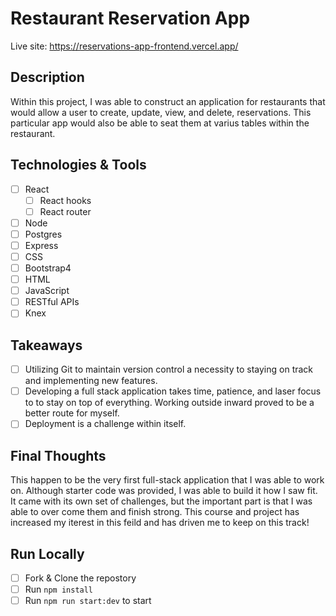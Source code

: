 # Restaurant Reservation App
Live site: https://reservations-app-frontend.vercel.app/

## Description
Within this project, I was able to construct an application for restaurants that would allow a user to create, update, view, and delete, reservations. This particular app would also be able to seat them at varius tables within the restaurant.

## Technologies & Tools
- [ ] React
  - [ ] React hooks
  - [ ] React router
- [ ] Node
- [ ] Postgres
- [ ] Express
- [ ] CSS
- [ ] Bootstrap4
- [ ] HTML
- [ ] JavaScript
- [ ] RESTful APIs
- [ ] Knex

## Takeaways
- [ ] Utilizing Git to maintain version control a necessity to staying on track and implementing new features.
- [ ] Developing a full stack application takes time, patience, and laser focus to to stay on top of everything. Working outside inward proved to be a better route for myself.
- [ ] Deployment is a challenge within itself.

## Final Thoughts
This happen to be the very first full-stack application that I was able to work on. Although starter code was provided, I was able to build it how I saw fit. It came with its own set of challenges, but the important part is that I was able to over come them and finish strong. This course and project has increased my iterest in this feild and has driven me to keep on this track!

## Run Locally
- [ ] Fork & Clone the repostory
- [ ] Run `npm install`
- [ ] Run `npm run start:dev` to start

